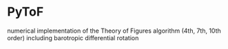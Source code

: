 # PyToF
numerical implementation of the Theory of Figures algorithm (4th, 7th, 10th order) including barotropic differential rotation

